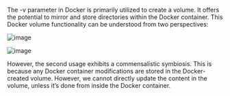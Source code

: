 The -v parameter in Docker is primarily utilized to create a volume. It offers the potential to mirror and store directories within the Docker container. This Docker volume functionality can be understood from two perspectives:

![image](https://github.com/user-attachments/assets/5f7dae9b-a930-491e-b3d5-1d1bce65cb13)

![image](https://github.com/user-attachments/assets/c5e6afc8-80b2-4c69-8fb9-a50fd6e86797)

However, the second usage exhibits a commensalistic symbiosis. This is because any Docker container modifications are stored in the Docker-created volume. However, we cannot directly update the content in the volume, unless it’s done from inside the Docker container.
